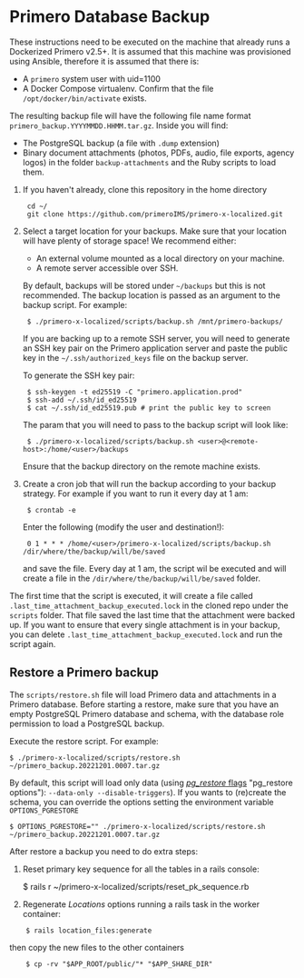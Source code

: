 # Primero Database Backup

These instructions need to be executed on the machine that already runs a Dockerized Primero v2.5+. It is assumed that this machine was provisioned using Ansible, therefore it is assumed that there is:
- A `primero` system user with uid=1100
- A Docker Compose virtualenv. Confirm that the file `/opt/docker/bin/activate` exists.

The resulting backup file will have the following file name format `primero_backup.YYYYMMDD.HHMM.tar.gz`. Inside you will find:
-  The PostgreSQL backup (a file with `.dump` extension)
-  Binary document attachments (photos, PDFs, audio, file exports, agency logos) in the folder `backup-attachments` and the Ruby scripts to load them.

1. If you haven't already, clone this repository in the home directory

        cd ~/
        git clone https://github.com/primeroIMS/primero-x-localized.git

2. Select a target location for your backups. Make sure that your location will have plenty of storage space!
   We recommend either:
   - An external volume mounted as a local directory on your machine.
   - A remote server accessible over SSH.

    By default, backups will be stored under `~/backups` but this is not recommended.
    The backup location is passed as an argument to the backup script. For example:

        $ ./primero-x-localized/scripts/backup.sh /mnt/primero-backups/

    If you are backing up to a remote SSH server, you will need to generate an SSH key pair on the Primero application server and paste the public key in the `~/.ssh/authorized_keys` file on the backup server.

    To generate the SSH key pair:

        $ ssh-keygen -t ed25519 -C "primero.application.prod"
        $ ssh-add ~/.ssh/id_ed25519
        $ cat ~/.ssh/id_ed25519.pub # print the public key to screen

    The param that you will need to pass to the backup script will look like:

        $ ./primero-x-localized/scripts/backup.sh <user>@<remote-host>:/home/<user>/backups

    Ensure that the backup directory on the remote machine exists.


3. Create a cron job that will run the backup according to your backup strategy. For example if you want to run it every day at 1 am:

        $ crontab -e

      Enter the following (modify the user and destination!):

        0 1 * * * /home/<user>/primero-x-localized/scripts/backup.sh /dir/where/the/backup/will/be/saved

      and save the file. Every day at 1 am, the script wil be executed and will create a file in the `/dir/where/the/backup/will/be/saved` folder.

The first time that the script is executed, it will create a file called `.last_time_attachment_backup_executed.lock` in the cloned repo under the `scripts` folder. That file saved the last time that the attachment were backed up. If you want to ensure that every single attachment is in your backup, you can delete `.last_time_attachment_backup_executed.lock` and run the script again.

## Restore a Primero backup ##

The `scripts/restore.sh` file will load Primero data and attachments in a Primero database.
Before starting a restore, make sure that you have an empty PostgreSQL Primero database and schema, with the database role permission to load a PostgreSQL backup.

Execute the restore script. For example:

    $ ./primero-x-localized/scripts/restore.sh ~/primero_backup.20221201.0007.tar.gz

By default, this script will load only data (using [*pg_restore* flags](https://www.postgresql.org/docs/current/app-pgrestore.html) "pg_restore options"): `--data-only --disable-triggers`). If you wants to (re)create the schema, you can override the options setting the environment variable `OPTIONS_PGRESTORE`

    $ OPTIONS_PGRESTORE="" ./primero-x-localized/scripts/restore.sh ~/primero_backup.20221201.0007.tar.gz

After restore a backup you need to do extra steps:
1. Reset primary key sequence for all the tables in a rails console:

    $ rails r ~/primero-x-localized/scripts/reset_pk_sequence.rb

2. Regenerate *Locations* options running a rails task in the worker container:
```
    $ rails location_files:generate
```
  then copy the new files to the other containers
```
    $ cp -rv "$APP_ROOT/public/"* "$APP_SHARE_DIR"
```
